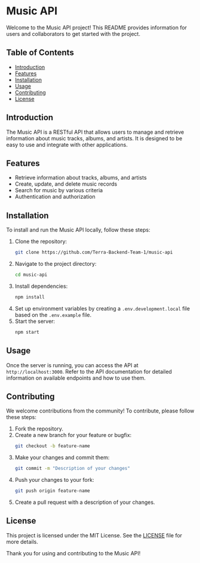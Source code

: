 # Music API

Welcome to the Music API project! This README provides information for users and collaborators to get started with the project.

## Table of Contents

- [Introduction](#introduction)
- [Features](#features)
- [Installation](#installation)
- [Usage](#usage)
- [Contributing](#contributing)
- [License](#license)

## Introduction

The Music API is a RESTful API that allows users to manage and retrieve information about music tracks, albums, and artists. It is designed to be easy to use and integrate with other applications.

## Features

- Retrieve information about tracks, albums, and artists
- Create, update, and delete music records
- Search for music by various criteria
- Authentication and authorization

## Installation

To install and run the Music API locally, follow these steps:

1. Clone the repository:
   ```bash
   git clone https://github.com/Terra-Backend-Team-1/music-api
   ```
2. Navigate to the project directory:
   ```bash
   cd music-api
   ```
3. Install dependencies:
   ```bash
   npm install
   ```
4. Set up environment variables by creating a `.env.development.local` file based on the `.env.example` file.
5. Start the server:
   ```bash
   npm start
   ```

## Usage

Once the server is running, you can access the API at `http://localhost:3000`. Refer to the API documentation for detailed information on available endpoints and how to use them.

## Contributing

We welcome contributions from the community! To contribute, please follow these steps:

1. Fork the repository.
2. Create a new branch for your feature or bugfix:
   ```bash
   git checkout -b feature-name
   ```
3. Make your changes and commit them:
   ```bash
   git commit -m "Description of your changes"
   ```
4. Push your changes to your fork:
   ```bash
   git push origin feature-name
   ```
5. Create a pull request with a description of your changes.

## License

This project is licensed under the MIT License. See the [LICENSE](LICENSE) file for more details.

Thank you for using and contributing to the Music API!
